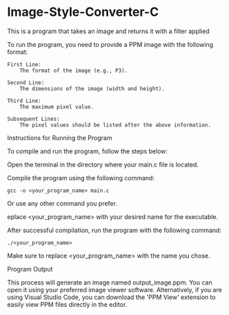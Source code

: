# Image-Style-Converter-C
This is a program that takes an image and returns it with a filter applied

To run the program, you need to provide a PPM image with the following format:

    First Line:
        The format of the image (e.g., P3).

    Second Line:
        The dimensions of the image (width and height).

    Third Line:
        The maximum pixel value.

    Subsequent Lines:
        The pixel values should be listed after the above information.


Instructions for Running the Program

To compile and run the program, follow the steps below:

Open the terminal in the directory where your main.c file is located.

Compile the program using the following command:

    gcc -o <your_program_name> main.c

Or use any other command you prefer.

eplace <your_program_name> with your desired name for the executable.

After successful compilation, run the program with the following command:

    ./<your_program_name>
        
Make sure to replace <your_program_name> with the name you chose.


Program Output

This process will generate an image named output_image.ppm. You can open it using your preferred image viewer software. Alternatively, if you are using Visual Studio Code, you can download the 'PPM View' extension to easily view PPM files directly in the editor.


